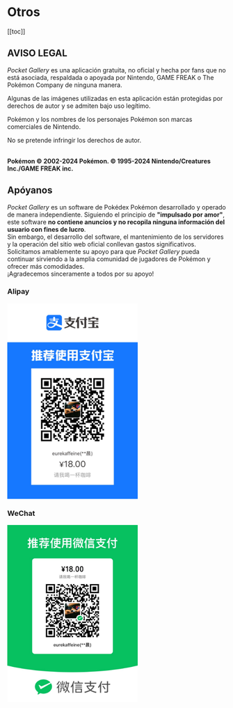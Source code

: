# Otros
[[toc]]
## AVISO LEGAL

_Pocket Gallery_ es una aplicación gratuita, no oficial y hecha por fans que no está asociada, respaldada o apoyada por Nintendo, GAME FREAK o The Pokémon Company de ninguna manera.

Algunas de las imágenes utilizadas en esta aplicación están protegidas por derechos de autor y se admiten bajo uso legítimo.

Pokémon y los nombres de los personajes Pokémon son marcas comerciales de Nintendo.

No se pretende infringir los derechos de autor.

\
**Pokémon © 2002-2024 Pokémon. © 1995-2024 Nintendo/Creatures Inc./GAME FREAK inc.**

## Apóyanos

_Pocket Gallery_ es un software de Pokédex Pokémon desarrollado y operado de manera independiente. Siguiendo el principio de **"impulsado por amor"**, este software **no contiene anuncios y no recopila ninguna información del usuario con fines de lucro**. \
                Sin embargo, el desarrollo del software, el mantenimiento de los servidores y la operación del sitio web oficial conllevan gastos significativos. \
                Solicitamos amablemente su apoyo para que _Pocket Gallery_ pueda continuar sirviendo a la amplia comunidad de jugadores de Pokémon y ofrecer más comodidades. \
                ¡Agradecemos sinceramente a todos por su apoyo!

### Alipay
<img src="../../.vuepress/public/qr_alipay.jpg" width = "300" alt="Alipay QR Code" align=center />

### WeChat
<img src="../../.vuepress/public/qr_wechat.jpg" width = "300" alt="WeChat QR Code" align=center />